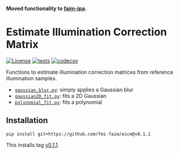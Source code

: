 __Moved functionality to [faim-ipa](https://github.com/fmi-faim/faim-ipa).__

# Estimate Illumination Correction Matrix

[![License](https://img.shields.io/badge/License-BSD_3--Clause-blue.svg)](https://opensource.org/licenses/BSD-3-Clause)
[![tests](https://github.com/fmi-faim/eicm/workflows/tests/badge.svg)](https://github.com/fmi-faim/eicm/actions)
[![codecov](https://codecov.io/gh/fmi-faim/eicm/branch/main/graph/badge.svg)](https://codecov.io/gh/fmi-faim/eicm)

Functions to estimate illumination correction matrices from reference
illumination samples.

* [`gaussian_blur.py`](./src/eicm/estimator/gaussian_blur.py): simply
  applies a Gaussian blur
* [`gaussian2D_fit.py`](./src/eicm/estimator/gaussian2D_fit.py): fits a 2D
  Gaussian
* [`polynomial_fit.py`](./src/eicm/estimator/polynomial_fit.py): fits a
  polynomial

## Installation

```shell
pip install git+https://github.com/fmi-faim/eicm@v0.1.1
```
This installs tag [v0.1.1](https://github.com/fmi-faim/eicm/tree/v0.1.1).
